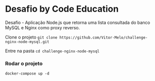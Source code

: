 # Desafio by Code Education
Desafio - Aplicação Node.js que retorna uma lista consultada do banco MySQL e Nginx como proxy reverso.

Clone o projeto
``git clone https://github.com/Vitor-Melo/challenge-nginx-node-mysql.git``

Entre na pasta
``cd challenge-nginx-node-mysql``

### Rodar o projeto
``docker-compose up -d``
